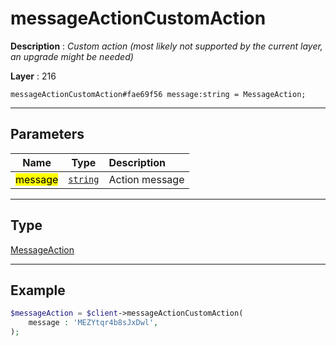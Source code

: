 # messageActionCustomAction

**Description** : *Custom action \(most likely not supported by the current layer, an upgrade might be needed\)*

**Layer** : 216

```tl
messageActionCustomAction#fae69f56 message:string = MessageAction;
```

---

## Parameters

| Name | Type | Description |
| :---: | :---: | :--- |
| <mark>message</mark> | [`string`](type/string) | Action message |

---

## Type

[MessageAction](type/MessageAction)

---

## Example

```php
$messageAction = $client->messageActionCustomAction(
	message : 'MEZYtqr4b8sJxDwl',
);
```